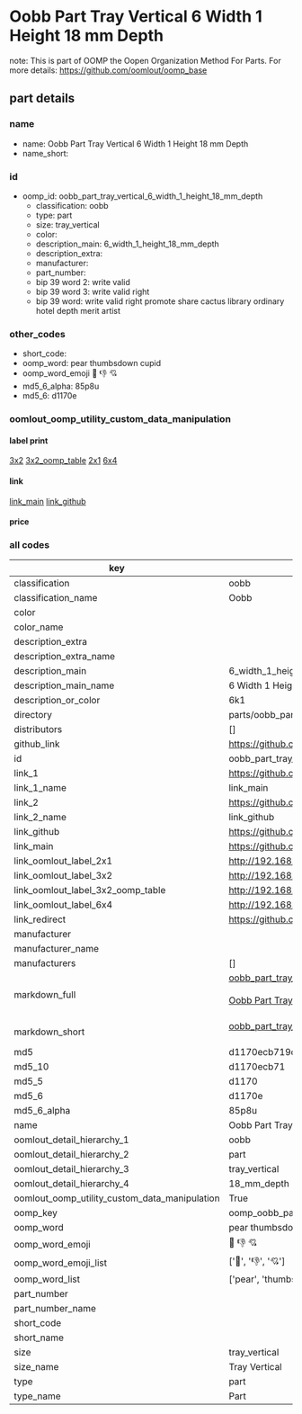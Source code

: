 # Oobb Part Tray Vertical 6 Width 1 Height 18 mm Depth  

note: This is part of OOMP the Oopen Organization Method For Parts. For more details: https://github.com/oomlout/oomp_base

##  part details
  







### name
* name: Oobb Part Tray Vertical 6 Width 1 Height 18 mm Depth
* name_short: 
### id
* oomp_id: oobb_part_tray_vertical_6_width_1_height_18_mm_depth
  * classification: oobb
  * type: part
  * size: tray_vertical
  * color: 
  * description_main: 6_width_1_height_18_mm_depth
  * description_extra: 
  * manufacturer: 
  * part_number: 
  * bip 39 word 2: write valid
  * bip 39 word 3: write valid right
  * bip 39 word: write valid right promote share cactus library ordinary hotel depth merit artist

### other_codes
* short_code: 
* oomp_word: pear thumbsdown cupid
* oomp_word_emoji :pear: :thumbsdown: :cupid:
* md5_6_alpha: 85p8u
* md5_6: d1170e






### oomlout_oomp_utility_custom_data_manipulation
#### label print
[3x2](http://192.168.1.245:1112/?label=oomp%2085p8u)
[3x2_oomp_table](http://192.168.1.108:1112/?label=oomp%2085p8u)
[2x1](http://192.168.1.242:1112/?label=oomp%2085p8u)
[6x4](http://192.168.1.55:1112/?label=oomp%2085p8u)    

#### link

[link_main](https://github.com/oomlout/oomlout_oomp_version_1_messy/tree/main/parts/oobb_part_tray_vertical_6_width_1_height_18_mm_depth) [link_github](https://github.com/oomlout/oomlout_oomp_version_1_messy/tree/main/parts/oobb_part_tray_vertical_6_width_1_height_18_mm_depth)                             

#### price







### all codes 
| key | value |  
| --- | --- |  
| classification | oobb |  
| classification_name | Oobb |  
| color |  |  
| color_name |  |  
| description_extra |  |  
| description_extra_name |  |  
| description_main | 6_width_1_height_18_mm_depth |  
| description_main_name | 6 Width 1 Height 18 mm Depth |  
| description_or_color | 6k1 |  
| directory | parts/oobb_part_tray_vertical_6_width_1_height_18_mm_depth |  
| distributors | [] |  
| github_link | https://github.com/oomlout/oomlout_oomp_part_src/tree/main/parts/oobb_part_tray_vertical_6_width_1_height_18_mm_depth |  
| id | oobb_part_tray_vertical_6_width_1_height_18_mm_depth |  
| link_1 | https://github.com/oomlout/oomlout_oomp_version_1_messy/tree/main/parts/oobb_part_tray_vertical_6_width_1_height_18_mm_depth |  
| link_1_name | link_main |  
| link_2 | https://github.com/oomlout/oomlout_oomp_version_1_messy/tree/main/parts/oobb_part_tray_vertical_6_width_1_height_18_mm_depth |  
| link_2_name | link_github |  
| link_github | https://github.com/oomlout/oomlout_oomp_version_1_messy/tree/main/parts/oobb_part_tray_vertical_6_width_1_height_18_mm_depth |  
| link_main | https://github.com/oomlout/oomlout_oomp_version_1_messy/tree/main/parts/oobb_part_tray_vertical_6_width_1_height_18_mm_depth |  
| link_oomlout_label_2x1 | http://192.168.1.242:1112/?label=oomp%2085p8u |  
| link_oomlout_label_3x2 | http://192.168.1.245:1112/?label=oomp%2085p8u |  
| link_oomlout_label_3x2_oomp_table | http://192.168.1.108:1112/?label=oomp%2085p8u |  
| link_oomlout_label_6x4 | http://192.168.1.55:1112/?label=oomp%2085p8u |  
| link_redirect | https://github.com/oomlout/oomlout_oomp_version_1_messy/tree/main/parts/oobb_part_tray_vertical_6_width_1_height_18_mm_depth |  
| manufacturer |  |  
| manufacturer_name |  |  
| manufacturers | [] |  
| markdown_full | [oobb_part_tray_vertical_6_width_1_height_18_mm_depth](none)<br>[](none)<br>[Oobb Part Tray Vertical 6 Width 1 Height 18 Mm Depth](none)<br><br> |  
| markdown_short | [oobb_part_tray_vertical_6_width_1_height_18_mm_depth](none)<br><br> |  
| md5 | d1170ecb719c502080629ac373bc37f4 |  
| md5_10 | d1170ecb71 |  
| md5_5 | d1170 |  
| md5_6 | d1170e |  
| md5_6_alpha | 85p8u |  
| name | Oobb Part Tray Vertical 6 Width 1 Height 18 mm Depth |  
| oomlout_detail_hierarchy_1 | oobb |  
| oomlout_detail_hierarchy_2 | part |  
| oomlout_detail_hierarchy_3 | tray_vertical |  
| oomlout_detail_hierarchy_4 | 18_mm_depth |  
| oomlout_oomp_utility_custom_data_manipulation | True |  
| oomp_key | oomp_oobb_part_tray_vertical_6_width_1_height_18_mm_depth |  
| oomp_word | pear thumbsdown cupid |  
| oomp_word_emoji | :pear: :thumbsdown: :cupid: |  
| oomp_word_emoji_list | [':pear:', ':thumbsdown:', ':cupid:'] |  
| oomp_word_list | ['pear', 'thumbsdown', 'cupid'] |  
| part_number |  |  
| part_number_name |  |  
| short_code |  |  
| short_name |  |  
| size | tray_vertical |  
| size_name | Tray Vertical |  
| type | part |  
| type_name | Part |  
